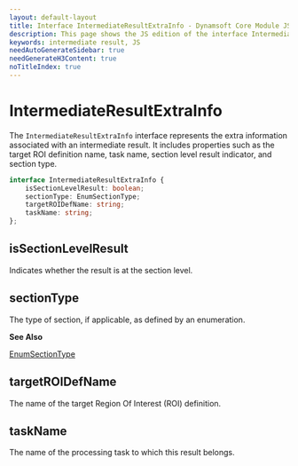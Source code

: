 ```yaml
---
layout: default-layout
title: Interface IntermediateResultExtraInfo - Dynamsoft Core Module JS Edition API Reference
description: This page shows the JS edition of the interface IntermediateResultExtraInfo in Dynamsoft Core Module.
keywords: intermediate result, JS
needAutoGenerateSidebar: true
needGenerateH3Content: true
noTitleIndex: true
---
```


# IntermediateResultExtraInfo

The `IntermediateResultExtraInfo` interface represents the extra information associated with an intermediate result. It includes properties such as the target ROI definition name, task name, section level result indicator, and section type.

```typescript
interface IntermediateResultExtraInfo {
    isSectionLevelResult: boolean;
    sectionType: EnumSectionType;
    targetROIDefName: string;
    taskName: string;
};
```

## isSectionLevelResult

Indicates whether the result is at the section level.

## sectionType

The type of section, if applicable, as defined by an enumeration.

**See Also**

[EnumSectionType](https://www.dynamsoft.com/capture-vision/docs/core/enums/core/section-type.html?lang=js)

## targetROIDefName

The name of the target Region Of Interest (ROI) definition.

## taskName

The name of the processing task to which this result belongs.
